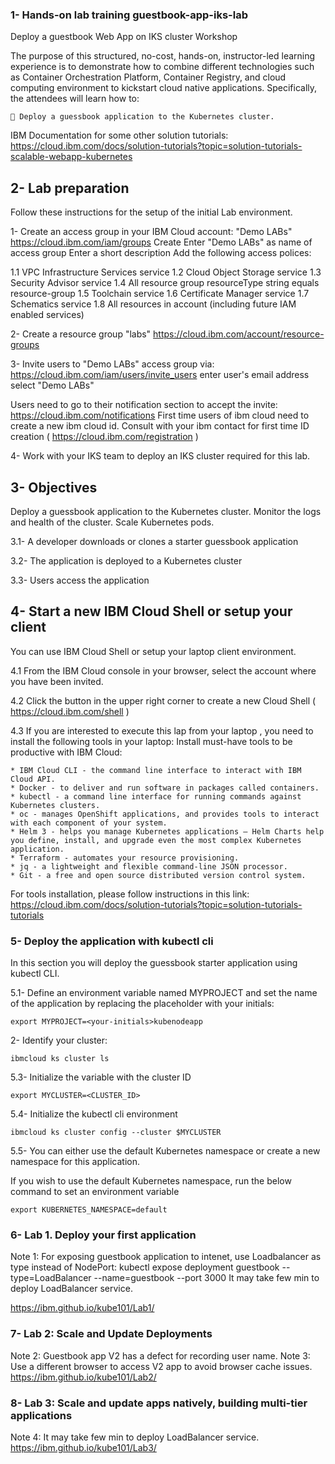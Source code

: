  ### 1- Hands-on lab training guestbook-app-iks-lab

Deploy a guestbook Web App on IKS cluster Workshop 

The purpose of this structured, no-cost, hands-on, instructor-led learning 
experience is to demonstrate how to combine different technologies such 
as Container Orchestration Platform, Container Registry, and cloud 
computing environment to kickstart cloud native applications. Specifically, 
the attendees will learn how to: 

     Deploy a guessbook application to the Kubernetes cluster.

IBM Documentation for some other solution tutorials:
https://cloud.ibm.com/docs/solution-tutorials?topic=solution-tutorials-scalable-webapp-kubernetes

## 2- Lab preparation
Follow these instructions for the setup of the initial Lab environment.

1- Create an access group in your IBM Cloud account: "Demo LABs"
https://cloud.ibm.com/iam/groups
Create
Enter "Demo LABs" as name of access group
Enter a short description
Add the following access polices:
	
1.1 VPC Infrastructure Services service
1.2 Cloud Object Storage service
1.3 Security Advisor service
1.4 All resource group
    resourceType string equals resource-group
1.5 Toolchain service
1.6 Certificate Manager service
1.7 Schematics service
1.8 All resources in account (including future IAM enabled services)

2- Create a resource group "labs"
https://cloud.ibm.com/account/resource-groups

3- Invite users to "Demo LABs" access group via:
https://cloud.ibm.com/iam/users/invite_users
enter user's email address
select "Demo LABs"

Users need to go to their notification section to accept the invite:
https://cloud.ibm.com/notifications
First time users of ibm cloud need to create a new ibm cloud id. Consult with your ibm contact for first time ID creation ( https://cloud.ibm.com/registration ) 

4- Work with your IKS team to deploy an IKS cluster required for this lab.

## 3- Objectives

Deploy a guessbook application to the Kubernetes cluster.
Monitor the logs and health of the cluster.
Scale Kubernetes pods.

3.1- A developer downloads or clones a starter guessbook application

3.2- The application is deployed to a Kubernetes cluster

3.3- Users access the application


## 4- Start a new IBM Cloud Shell or setup your client
You can use IBM Cloud Shell or setup your laptop client environment.

4.1 From the IBM Cloud console in your browser, select the account where you have been invited.

4.2 Click the button in the upper right corner to create a new Cloud Shell ( https://cloud.ibm.com/shell )

4.3 If you are interested to execute this lap from your laptop , you need to install the following tools in your laptop:
Install must-have tools to be productive with IBM Cloud:

    * IBM Cloud CLI - the command line interface to interact with IBM Cloud API.
    * Docker - to deliver and run software in packages called containers.
    * kubectl - a command line interface for running commands against Kubernetes clusters.
    * oc - manages OpenShift applications, and provides tools to interact with each component of your system.
    * Helm 3 - helps you manage Kubernetes applications — Helm Charts help you define, install, and upgrade even the most complex Kubernetes application.
    * Terraform - automates your resource provisioning.
    * jq - a lightweight and flexible command-line JSON processor.
    * Git - a free and open source distributed version control system.

For tools installation, please follow instructions in this link: https://cloud.ibm.com/docs/solution-tutorials?topic=solution-tutorials-tutorials


### 5- Deploy the application with kubectl cli
In this section you will deploy the guessbook starter application using kubectl CLI. 

5.1- Define an environment variable named MYPROJECT and set the name of the application by replacing the placeholder with your initials:
```
export MYPROJECT=<your-initials>kubenodeapp
```
2- Identify your cluster:
```
ibmcloud ks cluster ls
```

5.3- Initialize the variable with the cluster ID

```
export MYCLUSTER=<CLUSTER_ID>
```

5.4- Initialize the kubectl cli environment
```
ibmcloud ks cluster config --cluster $MYCLUSTER
```

5.5- You can either use the default Kubernetes namespace or create a new namespace for this application.

If you wish to use the default Kubernetes namespace, run the below command to set an environment variable
```
export KUBERNETES_NAMESPACE=default
```

### 6- Lab 1. Deploy your first application
Note 1: For exposing guestbook application to intenet, use Loadbalancer as type instead of NodePort:
kubectl expose deployment guestbook --type=LoadBalancer --name=guestbook --port 3000
It may take few min to deploy LoadBalancer service.

https://ibm.github.io/kube101/Lab1/

### 7- Lab 2: Scale and Update Deployments
Note 2: Guestbook app V2 has a defect for recording user name.
Note 3: Use a different browser to access V2 app to avoid browser cache issues.
https://ibm.github.io/kube101/Lab2/


### 8- Lab 3: Scale and update apps natively, building multi-tier applications
Note 4: It may take few min to deploy LoadBalancer service.
https://ibm.github.io/kube101/Lab3/

